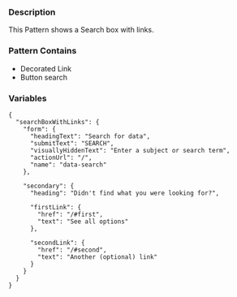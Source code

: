 ### Description
This Pattern shows a Search box with links.

### Pattern Contains
* Decorated Link
* Button search

### Variables
~~~
{
  "searchBoxWithLinks": {
    "form": {
      "headingText": "Search for data",
      "submitText": "SEARCH",
      "visuallyHiddenText": "Enter a subject or search term",
      "actionUrl": "/",
      "name": "data-search"
    },

    "secondary": {
      "heading": "Didn't find what you were looking for?",

      "firstLink": {
        "href": "/#first",
        "text": "See all options"
      },

      "secondLink": {
        "href": "/#second",
        "text": "Another (optional) link"
      }
    }
  }
}
~~~
